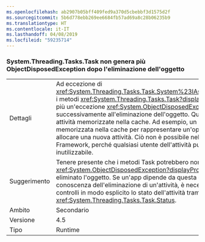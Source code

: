 ```yaml
---
ms.openlocfilehash: ab2907b05bff409fed9a370d5cbebbf3d1575d2f
ms.sourcegitcommit: 5b6d778ebb269ee6684fb57ad69a8c28b06235b9
ms.translationtype: HT
ms.contentlocale: it-IT
ms.lasthandoff: 04/08/2019
ms.locfileid: "59235714"
---
```

### <a name="systemthreadingtaskstask-no-longer-throw-objectdisposedexception-after-object-is-disposed"></a>System.Threading.Tasks.Task non genera più ObjectDisposedException dopo l'eliminazione dell'oggetto

|   |   |
|---|---|
|Dettagli|Ad eccezione di <xref:System.Threading.Tasks.Task.System%23IAsyncResult%23AsyncWaitHandle>, i metodi <xref:System.Threading.Tasks.Task?displayProperty=name> non generano più un'eccezione <xref:System.ObjectDisposedException?displayProperty=name> successivamente all'eliminazione dell'oggetto. Questa modifica supporta l'uso di attività memorizzate nella cache. Ad esempio, un metodo può restituire un'attività memorizzata nella cache per rappresentare un'operazione già completata anziché allocare una nuova attività. Ciò non è possibile nelle versioni precedenti di .NET Framework, perché qualsiasi utente dell'attività può rimuoverla e renderla così inutilizzabile.|
|Suggerimento|Tenere presente che i metodi Task potrebbero non generare più eccezioni <xref:System.ObjectDisposedException?displayProperty=name> nei casi in cui viene eliminato l'oggetto. Se un'app dipende da questa eccezione per venire a conoscenza dell'eliminazione di un'attività, è necessario aggiornarla in modo che controlli in modo esplicito lo stato dell'attività tramite <xref:System.Threading.Tasks.Task.Status>.|
|Ambito|Secondario|
|Versione|4.5|
|Tipo|Runtime|
